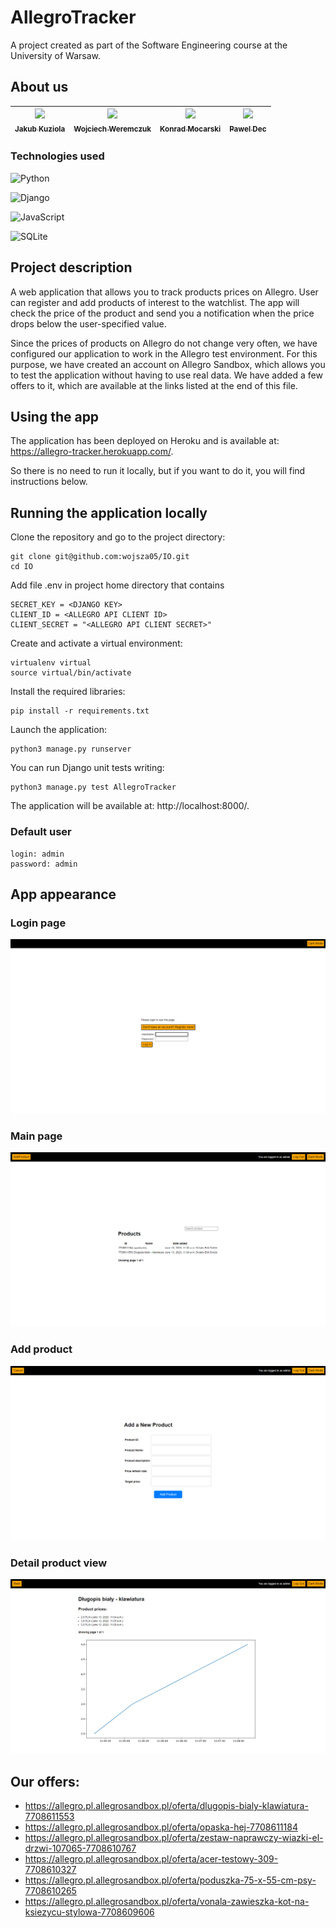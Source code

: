 # AllegroTracker
A project created as part of the Software Engineering course at the University of Warsaw.

## About us

<!-- ALL-CONTRIBUTORS-LIST:START - Do not remove or modify this section -->
<!-- prettier-ignore -->
| [<img src="https://avatars2.githubusercontent.com/u/38833436?v=4" width="75px;"/><br /><sub><b>Jakub Kuziola</b></sub>](https://github.com/JKuziola)<br />  | [<img src="https://avatars3.githubusercontent.com/u/105707706?v=4" width="75px;"/><br /><sub><b>Wojciech Weremczuk</b></sub>](https://github.com/wojsza05)<br /> | [<img src="https://avatars1.githubusercontent.com/u/100534891?v=4" width="75px;"/><br /><sub><b>Konrad Mocarski</b></sub>](https://github.com/mocar27)<br /> | [<img src="https://avatars3.githubusercontent.com/u/64912735?v=4" width="75px;"/><br /><sub><b>Pawel Dec</b></sub>](https://github.com/koxkox111)<br /> | 
|:----------------------------------------------------------------------------------------------------------------------------------------------------------:|:----------------------------------------------------------------------------------------------------------------------------------------------------------------:|:------------------------------------------------------------------------------------------------------------------------------------------------------------:|:--------------------------------------------------------------------------------------------------------------------------------------------------------------------------------------------------------------------------:|  
<!-- ALL-CONTRIBUTORS-LIST:END -->

### Technologies used

![Python](https://img.shields.io/badge/python-3670A0?style=for-the-badge&logo=python&logoColor=ffdd54)

![Django](https://img.shields.io/badge/django-%23092E20.svg?style=for-the-badge&logo=django&logoColor=white)

![JavaScript](https://img.shields.io/badge/javascript-%23323330.svg?style=for-the-badge&logo=javascript&logoColor=%23F7DF1E)

![SQLite](https://img.shields.io/badge/sqlite-%2307405e.svg?style=for-the-badge&logo=sqlite&logoColor=white)

## Project description
A web application that allows you to track products prices on Allegro. User can register and add
products of interest to the watchlist. The app will check the price of the product and send you a notification when
the price drops below the user-specified value.

Since the prices of products on Allegro do not change very often, we have configured our application to work
in the Allegro test environment. For this purpose, we have created an account on Allegro Sandbox, 
which allows you to test the application without having to use real data. We have added a few offers to it, 
which are available at the links listed at the end of this file.

## Using the app
The application has been deployed on Heroku and is available at:
https://allegro-tracker.herokuapp.com/.

So there is no need to run it locally, but if you want to do it, you will find instructions below.

## Running the application locally

Clone the repository and go to the project directory:
```shell
git clone git@github.com:wojsza05/IO.git
cd IO
```

Add file .env in project home directory that contains
```
SECRET_KEY = <DJANGO KEY>
CLIENT_ID = <ALLEGRO API CLIENT ID>
CLIENT_SECRET = "<ALLEGRO API CLIENT SECRET>"

```

Create and activate a virtual environment:
```shell
virtualenv virtual
source virtual/bin/activate
```

Install the required libraries:
```shell
pip install -r requirements.txt
```

Launch the application:
```shell
python3 manage.py runserver
```

You can run Django unit tests writing:
```shell
python3 manage.py test AllegroTracker
```

The application will be available at: http://localhost:8000/.

### Default user
    login: admin
    password: admin

## App appearance
### Login page
![Login Page](./images/LoginPage.png)

### Main page
![Main page](./images/MainPage.png)

### Add product
![Add product](./images/AddProduct.png)

### Detail product view
![Detail product view](./images/DetailView.png)

## Our offers:
- https://allegro.pl.allegrosandbox.pl/oferta/dlugopis-bialy-klawiatura-7708611553
- https://allegro.pl.allegrosandbox.pl/oferta/opaska-hej-7708611184
- https://allegro.pl.allegrosandbox.pl/oferta/zestaw-naprawczy-wiazki-el-drzwi-107065-7708610767
- https://allegro.pl.allegrosandbox.pl/oferta/acer-testowy-309-7708610327
- https://allegro.pl.allegrosandbox.pl/oferta/poduszka-75-x-55-cm-psy-7708610265
- https://allegro.pl.allegrosandbox.pl/oferta/vonala-zawieszka-kot-na-ksiezycu-stylowa-7708609606
